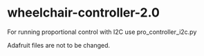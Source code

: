 # wheelchair-controller-2.0

For running proportional control with I2C use pro_controller_i2c.py

Adafruit files are not to be changed.


